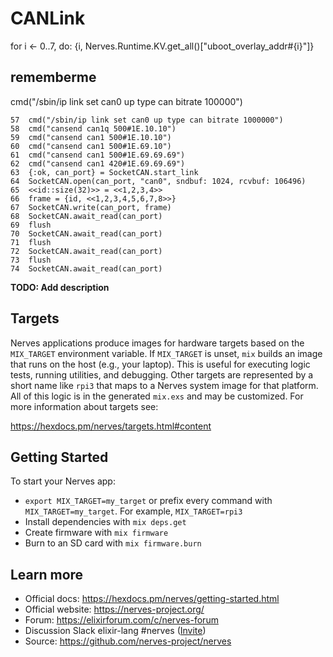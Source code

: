 # CANLink

for i <- 0..7, do: {i, Nerves.Runtime.KV.get_all()["uboot_overlay_addr#{i}"]}

## rememberme
cmd("/sbin/ip link set can0 up type can bitrate 100000")

```
57  cmd("/sbin/ip link set can0 up type can bitrate 1000000")
58  cmd("cansend can1q 500#1E.10.10")
59  cmd("cansend can1 500#1E.10.10")
60  cmd("cansend can1 500#1E.69.10")
61  cmd("cansend can1 500#1E.69.69.69")
62  cmd("cansend can1 420#1E.69.69.69")
63  {:ok, can_port} = SocketCAN.start_link
64  SocketCAN.open(can_port, "can0", sndbuf: 1024, rcvbuf: 106496)
65  <<id::size(32)>> = <<1,2,3,4>>
66  frame = {id, <<1,2,3,4,5,6,7,8>>}
67  SocketCAN.write(can_port, frame)
68  SocketCAN.await_read(can_port)
69  flush
70  SocketCAN.await_read(can_port)
71  flush
72  SocketCAN.await_read(can_port)
73  flush
74  SocketCAN.await_read(can_port)
```

**TODO: Add description**

## Targets

Nerves applications produce images for hardware targets based on the
`MIX_TARGET` environment variable. If `MIX_TARGET` is unset, `mix` builds an
image that runs on the host (e.g., your laptop). This is useful for executing
logic tests, running utilities, and debugging. Other targets are represented by
a short name like `rpi3` that maps to a Nerves system image for that platform.
All of this logic is in the generated `mix.exs` and may be customized. For more
information about targets see:

https://hexdocs.pm/nerves/targets.html#content

## Getting Started

To start your Nerves app:
  * `export MIX_TARGET=my_target` or prefix every command with
    `MIX_TARGET=my_target`. For example, `MIX_TARGET=rpi3`
  * Install dependencies with `mix deps.get`
  * Create firmware with `mix firmware`
  * Burn to an SD card with `mix firmware.burn`

## Learn more

  * Official docs: https://hexdocs.pm/nerves/getting-started.html
  * Official website: https://nerves-project.org/
  * Forum: https://elixirforum.com/c/nerves-forum
  * Discussion Slack elixir-lang #nerves ([Invite](https://elixir-slackin.herokuapp.com/))
  * Source: https://github.com/nerves-project/nerves
